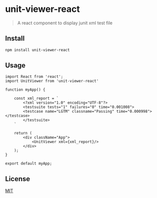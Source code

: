 # unit-viewer-react

> A react component to display junit xml test file

## Install

```bash
npm install unit-viewer-react
```

## Usage

```JSX
import React from 'react';
import UnitViewer from 'unit-viewer-react'

function myApp() {

    const xml_report = `
        <?xml version="1.0" encoding="UTF-8"?>
        <testsuite tests="1" failures="0" time="0.001008">
        <testcase name="LGTM" classname="Passing" time="0.000998"></testcase>
        </testsuite>
    `

    return (
        <div className="App">
            <UnitViewer xml={xml_report}/>
        </div>
    );
}

export default myApp;
```

## License

[MIT](http://vjpr.mit-license.org)